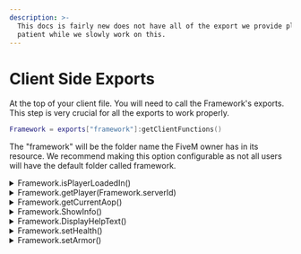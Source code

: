 ```yaml
---
description: >-
  This docs is fairly new does not have all of the export we provide please be
  patient while we slowly work on this.
---
```


# Client Side Exports

At the top of your client file. You will need to call the Framework's exports. This step is very crucial for all the exports to work properly.&#x20;

```lua
Framework = exports["framework"]:getClientFunctions()    
```

The "framework" will be the folder name the FiveM owner has in its resource. We recommend making this option configurable as not all users will have the default folder called framework.



<details>

<summary>Framework.isPlayerLoadedIn()</summary>

This will check if the player is fully loaded in to a character. It will return either a false or true here is an example.

```lua
Citizen.CreateThread(function()
    while true do 
        Citizen.Wait(500)
        if Framework.isPlayerLoadedIn() then
            print("Player is loaded in")
        else 
            print("Player is not loaded in")
        end
    end
end)
```

</details>

<details>

<summary>Framework.getPlayer(Framework.serverId)</summary>

In the client side you can only request the clients data. We have disabled the option to allow you to request any users data as it should all be done on the server side. To simply request the data do&#x20;

```lua
local player = Framework.getPlayer(Framework.serverId) 
print(json.encode(player)) -- this will print all of the users data
```

Here is an example of it working in a command

```lua
RegisterCommand("whatsmyname", function(source, args, message)
    local player = Framework.getPlayer(Framework.serverId)
    if(player) then
        TriggerEvent('chatMessage', "Your name is " .. player.char_name)
    else 
        TriggerEvent('chatMessage', "you are not loaded in via the framework")
    end
end)
```

</details>

<details>

<summary>Framework.getCurrentAop()</summary>

Will return the current AOP you have in the server. If the AOP is disabled in the framework it will return a nil value.

{% code title="Command example" %}
```lua
RegisterCommand("getcurrentaop", function(source, args, message) then
    local aop = Framework.getAop()
    if(aop) then    
        print("The current AOP is " .. aop)
    else 
        print("AOP has been disabled in the framework")
    end
end)
```
{% endcode %}

</details>

<details>

<summary>Framework.ShowInfo()</summary>

If you want to show text on the bottom left of the screen above the hud you can now simply do that with this export

```lua
RegisterCommand('showinfo', function(source, args, message) 
    Framework.ShowInfo("This is a test message")
end)
```



<img src="https://i.imgur.com/zpppdMh.png" alt="" data-size="original">

</details>

<details>

<summary>Framework.DisplayHelpText()</summary>

This export will display the message on the top left of your screen.&#x20;

```lua
RegisterCommand('showhelp', function(source, args, message) 
    Framework.DisplayHelpText("I need help")
end)
```

<img src="https://i.imgur.com/xLP16Im.png" alt="" data-size="original">

</details>

<details>

<summary>Framework.setHealth()</summary>

Very simple export that will set the players health. It will set the clients health to the amount provided.

```
Framework.setHealth(100)
```

</details>

<details>

<summary>Framework.setArmor()</summary>



Very simple export that will set the players armor. It will set the clients armor to the amount provided.

```
Framework.setArmor(100)
```

</details>

